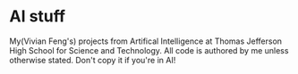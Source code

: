 # AI stuff
My(Vivian Feng's) projects from Artifical Intelligence at Thomas Jefferson High School for Science and Technology. All code is authored by me unless otherwise stated. Don't copy it if you're in AI!
